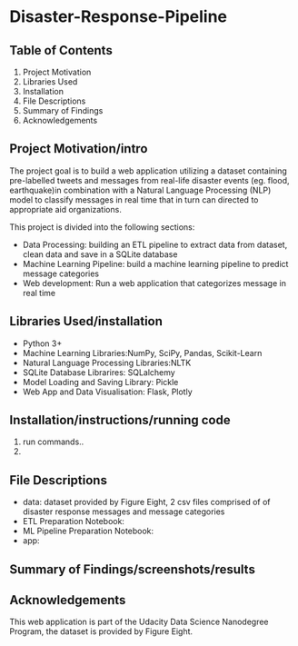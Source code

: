 # Disaster-Response-Pipeline

## Table of Contents

1. Project Motivation
2. Libraries Used
3. Installation
4. File Descriptions
5. Summary of Findings
6. Acknowledgements

## Project Motivation/intro

The project goal is to build a web application utilizing a dataset containing pre-labelled tweets and messages from real-life disaster events (eg. flood, earthquake)in combination with a Natural Language Processing (NLP) model to classify messages in real time that in turn can directed to appropriate aid organizations.

This project is divided into the following sections:

- Data Processing: building an ETL pipeline to extract data from dataset, clean data and save in a SQLite database
- Machine Learning Pipeline: build a machine learning pipeline to predict message categories
- Web development: Run a web application that categorizes message in real time 

## Libraries Used/installation

- Python 3+
- Machine Learning Libraries:NumPy, SciPy, Pandas, Scikit-Learn
- Natural Language Processing Libraries:NLTK
- SQLite Database Librarires: SQLalchemy
- Model Loading and Saving Library: Pickle
- Web App and Data Visualisation: Flask, Plotly

## Installation/instructions/running code
1. run commands..
2. 

## File Descriptions

- data: dataset provided by Figure Eight, 2 csv files comprised of of disaster response messages and message categories 
- ETL Preparation Notebook:
- ML Pipeline Preparation Notebook:
- app:

## Summary of Findings/screenshots/results

## Acknowledgements

This web application is part of the Udacity Data Science Nanodegree Program, the dataset is provided by Figure Eight. 



